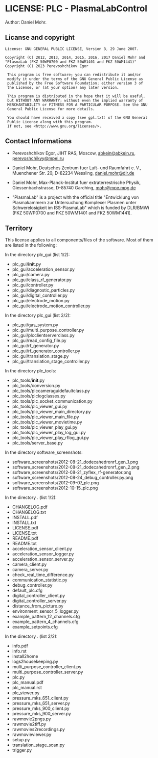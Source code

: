 # LICENSE: PLC - PlasmaLabControl

Author: Daniel Mohr.

## Licanse and copyright
```
License: GNU GENERAL PUBLIC LICENSE, Version 3, 29 June 2007.

Copyright (C) 2012, 2013, 2014, 2015, 2016, 2017 Daniel Mohr and "PlasmaLab (FKZ 50WP0700 and FKZ 50WM1401 and FKZ 50WM1441)"
Copyright (C) 2023 Perevoshchikov Egor

 This program is free software; you can redistribute it and/or
 modify it under the terms of the GNU General Public License as
 published by the Free Software Foundation; either version 3 of
 the License, or (at your option) any later version.

 This program is distributed in the hope that it will be useful,
 but WITHOUT ANY WARRANTY; without even the implied warranty of
 MERCHANTABILITY or FITNESS FOR A PARTICULAR PURPOSE. See the GNU
 General Public License for more details.

 You should have received a copy (see gpl.txt) of the GNU General
 Public License along with this program.
 If not, see <http://www.gnu.org/licenses/>.
```

## Contact Informations

  * Perevoshchikov Egor, JIHT RAS, Moscow, abkein@abkein.ru, perevoshchikyy@mpei.ru

 * Daniel Mohr, Deutsches Zentrum fuer Luft- und Raumfahrt e. V.,
   Muenchener Str. 20, D-82234 Wessling, daniel.mohr@dlr.de

 * Daniel Mohr, Max-Planck-Institut fuer extraterrestrische Physik,
   Giessenbachstrasse, D-85740 Garching, mohr@mpe.mpg.de

 * "PlasmaLab" is a project with the official title "Entwicklung von
   Plasmakammern zur Untersuchung Komplexer Plasmen unter Schwerelosigkeit
   im ISS-PlasmaLab" which is funded by DLR/BMWi (FKZ 50WP0700 and FKZ
   50WM1401 and FKZ 50WM1441).

Territory
---------

This license applies to all components/files of the software.
Most of them are listed in the following:

In the directory plc_gui (list 1/2):

 * plc_gui/__init__.py
 * plc_gui/acceleration_sensor.py
 * plc_gui/camera.py
 * plc_gui/class_rf_generator.py
 * plc_gui/controller.py
 * plc_gui/diagnostic_particles.py
 * plc_gui/digital_controller.py
 * plc_gui/electrode_motion.py
 * plc_gui/electrode_motion_controller.py

In the directory plc_gui (list 2/2):

 * plc_gui/gas_system.py
 * plc_gui/multi_purpose_controller.py
 * plc_gui/plcclientserverclass.py
 * plc_gui/read_config_file.py
 * plc_gui/rf_generator.py
 * plc_gui/rf_generator_controller.py
 * plc_gui/translation_stage.py
 * plc_gui/translation_stage_controller.py

In the directory plc_tools:

 * plc_tools/__init__.py
 * plc_tools/conversion.py
 * plc_tools/plccameraguidefaultclass.py
 * plc_tools/plclogclasses.py
 * plc_tools/plc_socket_communication.py
 * plc_tools/plc_viewer_gui.py
 * plc_tools/plc_viewer_main_directory.py
 * plc_tools/plc_viewer_main_file.py
 * plc_tools/plc_viewer_movietime.py
 * plc_tools/plc_viewer_play_gui.py
 * plc_tools/plc_viewer_play_log_gui.py
 * plc_tools/plc_viewer_play_rflog_gui.py
 * plc_tools/server_base.py

In the directory software_screenshots:

 * software_screenshots/2012-08-21_dodecahedronrf_gen_1.png
 * software_screenshots/2012-08-21_dodecahedronrf_gen_2.png
 * software_screenshots/2012-08-21_zyflex_rf-generator.png
 * software_screenshots/2012-08-24_debug_controller.py.png
 * software_screenshots/2012-09-07_plc.png
 * software_screenshots/2012-10-15_plc.png

In the directory . (list 1/2):

 * CHANGELOG.pdf
 * CHANGELOG.txt
 * INSTALL.pdf
 * INSTALL.txt
 * LICENSE.pdf
 * LICENSE.txt
 * README.pdf
 * README.txt
 * acceleration_sensor_client.py
 * acceleration_sensor_logger.py
 * acceleration_sensor_server.py
 * camera_client.py
 * camera_server.py
 * check_real_time_difference.py
 * communication_statistic.py
 * debug_controller.py
 * default_plc.cfg
 * digital_controller_client.py
 * digital_controller_server.py
 * distance_from_picture.py
 * environment_sensor_5_logger.py
 * example_pattern_12_channels.cfg
 * example_pattern_4_channels.cfg
 * example_setpoints.cfg

In the directory . (list 2/2):

 * info.pdf
 * info.rst
 * install2home
 * logs2housekeeping.py
 * multi_purpose_controller_client.py
 * multi_purpose_controller_server.py
 * plc.py
 * plc_manual.pdf
 * plc_manual.rst
 * plc_viewer.py
 * pressure_mks_651_client.py
 * pressure_mks_651_server.py
 * pressure_mks_900_client.py
 * pressure_mks_900_server.py
 * rawmovie2pngs.py
 * rawmovie2tiff.py
 * rawmovies2recordings.py
 * rawmovieviewer.py
 * setup.py
 * translation_stage_scan.py
 * trigger.py
